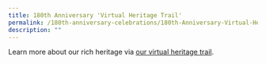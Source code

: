 ```yaml
---
title: 180th Anniversary 'Virtual Heritage Trail'
permalink: /180th-anniversary-celebrations/180th-Anniversary-Virtual-Heritage-Trail/
description: ""
---
```

Learn more about our rich heritage via [our virtual heritage trail](https://go.gov.sg/smssheritagetrail). 
